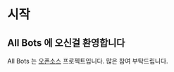 
# 시작

## All Bots 에 오신걸 환영합니다

All Bots 는 [오픈소스](https://github.com/All-Bots/all-bots) 프로젝트입니다. 많은 참여 부탁드립니다.
